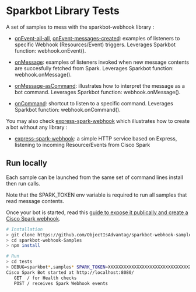 # Sparkbot Library Tests

A set of samples to mess with the sparkbot-webhook library : 

- [onEvent-all-all](onEvent-all-all.js), [onEvent-messages-created](onEvent-messages-created.js): examples of listeners to specific Webhook (Resources/Event) triggers. Leverages Sparkbot function: webhook.onEvent().

- [onMessage](onMessage.js): examples of listeners invoked when new message contents are succesfully fetched from Spark. Leverages Sparkbot function: webhook.onMessage(). 

- [onMessage-asCommand](onMessage-asCommand.js): illustrates how to interpret the message as a bot command. Leverages Sparkbot function: webhook.onMessage().

- [onCommand](onCommand.js): shortcut to listen to a specific command. Leverages Sparkbot function: webhook.onCommand().


You may also check [express-spark-webhook](express-spark-webhook.js) which illustrates how to create a bot without any library :

- [express-spark-webhook](express-spark-webhook.js): a simple HTTP service based on Express, listening to incoming Resource/Events from Cisco Spark


## Run locally

Each sample can be launched from the same set of command lines install then run calls.

Note that the SPARK_TOKEN env variable is required to run all samples that read message contents.

Once your bot is started, read this [guide to expose it publically and create a Cisco Spark webhook](../docs/HowToRegisterOnSpark.md).


``` bash
# Installation
> git clone https://github.com/ObjectIsAdvantag/sparkbot-webhook-samples
> cd sparkbot-webhook-Samples
> npm install

# Run
> cd tests
> DEBUG=sparkbot*,samples* SPARK_TOKEN=XXXXXXXXXXXXXXXXXXXXXXXXXXXXXXXXXXXXXX node tests/onCommand.js
Cisco Spark Bot started at http://localhost:8080/
   GET  / for Health checks
   POST / receives Spark Webhook events
``` 




 